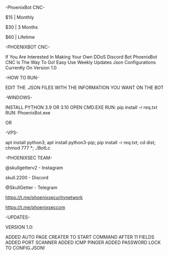 -PhoenixBot CNC-

$15 | Monthly

$30 | 3 Months

$60 | Lifetime

-PHOENIXBOT CNC-

If You Are Interested In Making Your Own DDoS Discord Bot
PhoenixBot CNC Is The Way To Go!
Easy Use
Weekly Updates
Json Configurations
Currently On Version 1.0

-HOW TO RUN-

EDIT THE .JSON FILES
WITH THE INFORMATION 
YOU WANT ON THE BOT

-WINDOWS-

INSTALL PYTHON 3.9 OR 3.10
OPEN CMD.EXE
RUN: pip install -r req.txt
RUN: PhoenixBot.exe

OR

-VPS-

apt install python3; apt install python3-pip; pip install -r req.txt; cd dist; chmod 777 *; ./BotLc

-PHOENIXSEC TEAM-

@skullgetterv2 - Instagram

skull.2200 - Discord

@SkullGetter - Telegram

https://t.me/phoenixsecuritynetwork

https://t.me/phoenixseccom

-UPDATES-

VERSION 1.0:

ADDED AUTO PAGE CREATER TO START COMMAND AFTER 11 FIELDS
ADDED PORT SCANNER
ADDED ICMP PINGER
ADDED PASSWORD LOCK TO CONFIG.JSON!
